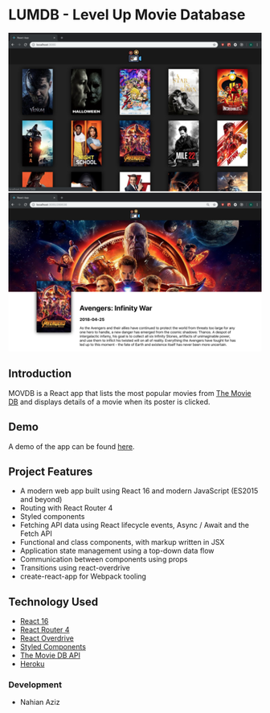 # LUMDB - Level Up Movie Database

![MOVDB - List View](./movdb-list.png) ![MOVDB - Detail View](./movdb-details.png)

## Introduction

MOVDB is a React app that lists the most popular movies from [The Movie DB](https://www.themoviedb.org/) and displays details of a movie when its poster is clicked.

## Demo

A demo of the app can be found [here](https://movdb.herokuapp.com/).


## Project Features

- A modern web app built using React 16 and modern JavaScript (ES2015 and beyond)
- Routing with React Router 4
- Styled components
- Fetching API data using React lifecycle events, Async / Await and the Fetch API
- Functional and class components, with markup written in JSX
- Application state management using a top-down data flow
- Communication between components using props
- Transitions using react-overdrive
- create-react-app for Webpack tooling

## Technology Used

- [React 16](https://reactjs.org)
- [React Router 4](https://reacttraining.com/react-router/)
- [React Overdrive](https://github.com/berzniz/react-overdrive)
- [Styled Components](https://www.styled-components.com/)
- [The Movie DB API](https://www.themoviedb.org/documentation/api)
- [Heroku](https://www.heroku.com)

### Development

- Nahian Aziz
